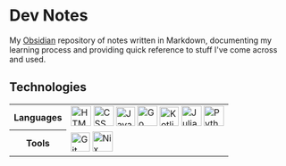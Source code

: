 # Dev Notes

My [Obsidian](https://obsidian.md) repository of notes written in Markdown, documenting my learning process and providing quick reference to stuff I've come across and used.

## Technologies

<table>
  <tr>
    <th>Languages</th>
    <td>
      <img alt="HTML" height="36px" src="https://cdn.jsdelivr.net/gh/devicons/devicon/icons/html5/html5-original-wordmark.svg" />
      <img alt="CSS" height="36px" src="https://cdn.jsdelivr.net/gh/devicons/devicon/icons/css3/css3-original-wordmark.svg" />
      <img alt="JavaScript" height="34px" src="https://cdn.jsdelivr.net/gh/devicons/devicon/icons/javascript/javascript-original.svg" />
      <img alt="Go" height="36px" src="https://cdn.jsdelivr.net/gh/devicons/devicon/icons/go/go-original.svg" />
      <img alt="Kotlin" height="34px" src="https://cdn.jsdelivr.net/gh/devicons/devicon/icons/kotlin/kotlin-original.svg" />
      <img alt="Julia" height="36px" src="https://cdn.jsdelivr.net/gh/devicons/devicon/icons/julia/julia-original.svg" />
      <img alt="Python" height="36px" src="https://cdn.jsdelivr.net/gh/devicons/devicon/icons/python/python-original.svg" />
    </td>
  </tr>
  <tr>
    <th>Tools</th>
    <td>
      <img alt="Git" height="34px" src="https://cdn.jsdelivr.net/gh/devicons/devicon/icons/git/git-original.svg" />
      <img alt="Nix" height="36px" src="https://cdn.jsdelivr.net/gh/devicons/devicon/icons/nixos/nixos-original.svg" />
    </td>
  </tr>
</table>
